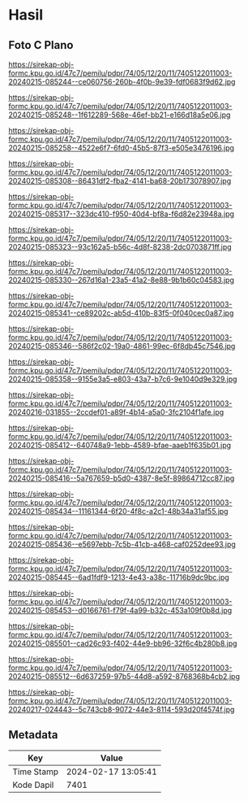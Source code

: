# Hasil

## Foto C Plano

https://sirekap-obj-formc.kpu.go.id/47c7/pemilu/pdpr/74/05/12/20/11/7405122011003-20240215-085244--ce060756-260b-4f0b-9e39-fdf0683f9d62.jpg

https://sirekap-obj-formc.kpu.go.id/47c7/pemilu/pdpr/74/05/12/20/11/7405122011003-20240215-085248--1f612289-568e-46ef-bb21-e166d18a5e06.jpg

https://sirekap-obj-formc.kpu.go.id/47c7/pemilu/pdpr/74/05/12/20/11/7405122011003-20240215-085258--4522e6f7-6fd0-45b5-87f3-e505e3476196.jpg

https://sirekap-obj-formc.kpu.go.id/47c7/pemilu/pdpr/74/05/12/20/11/7405122011003-20240215-085308--86431df2-fba2-4141-ba68-20b173078907.jpg

https://sirekap-obj-formc.kpu.go.id/47c7/pemilu/pdpr/74/05/12/20/11/7405122011003-20240215-085317--323dc410-f950-40d4-bf8a-f6d82e23948a.jpg

https://sirekap-obj-formc.kpu.go.id/47c7/pemilu/pdpr/74/05/12/20/11/7405122011003-20240215-085323--93c162a5-b56c-4d8f-8238-2dc0703871ff.jpg

https://sirekap-obj-formc.kpu.go.id/47c7/pemilu/pdpr/74/05/12/20/11/7405122011003-20240215-085330--267d16a1-23a5-41a2-8e88-9b1b60c04583.jpg

https://sirekap-obj-formc.kpu.go.id/47c7/pemilu/pdpr/74/05/12/20/11/7405122011003-20240215-085341--ce89202c-ab5d-410b-83f5-0f040cec0a87.jpg

https://sirekap-obj-formc.kpu.go.id/47c7/pemilu/pdpr/74/05/12/20/11/7405122011003-20240215-085346--586f2c02-19a0-4861-99ec-6f8db45c7546.jpg

https://sirekap-obj-formc.kpu.go.id/47c7/pemilu/pdpr/74/05/12/20/11/7405122011003-20240215-085358--9155e3a5-e803-43a7-b7c6-9e1040d9e329.jpg

https://sirekap-obj-formc.kpu.go.id/47c7/pemilu/pdpr/74/05/12/20/11/7405122011003-20240216-031855--2ccdef01-a89f-4b14-a5a0-3fc2104f1afe.jpg

https://sirekap-obj-formc.kpu.go.id/47c7/pemilu/pdpr/74/05/12/20/11/7405122011003-20240215-085412--640748a9-1ebb-4589-bfae-aaeb1f635b01.jpg

https://sirekap-obj-formc.kpu.go.id/47c7/pemilu/pdpr/74/05/12/20/11/7405122011003-20240215-085416--5a767659-b5d0-4387-8e5f-89864712cc87.jpg

https://sirekap-obj-formc.kpu.go.id/47c7/pemilu/pdpr/74/05/12/20/11/7405122011003-20240215-085434--11161344-6f20-4f8c-a2c1-48b34a31af55.jpg

https://sirekap-obj-formc.kpu.go.id/47c7/pemilu/pdpr/74/05/12/20/11/7405122011003-20240215-085436--e5697ebb-7c5b-41cb-a468-caf0252dee93.jpg

https://sirekap-obj-formc.kpu.go.id/47c7/pemilu/pdpr/74/05/12/20/11/7405122011003-20240215-085445--6ad1fdf9-1213-4e43-a38c-11716b9dc9bc.jpg

https://sirekap-obj-formc.kpu.go.id/47c7/pemilu/pdpr/74/05/12/20/11/7405122011003-20240215-085453--d0166761-f79f-4a99-b32c-453a109f0b8d.jpg

https://sirekap-obj-formc.kpu.go.id/47c7/pemilu/pdpr/74/05/12/20/11/7405122011003-20240215-085501--cad26c93-f402-44e9-bb96-32f6c4b280b8.jpg

https://sirekap-obj-formc.kpu.go.id/47c7/pemilu/pdpr/74/05/12/20/11/7405122011003-20240215-085512--6d637259-97b5-44d8-a592-8768368b4cb2.jpg

https://sirekap-obj-formc.kpu.go.id/47c7/pemilu/pdpr/74/05/12/20/11/7405122011003-20240217-024443--5c743cb8-9072-44e3-8114-593d20f4574f.jpg


## Metadata

| Key        | Value               |
| ---------- | ------------------- |
| Time Stamp | 2024-02-17 13:05:41 |
| Kode Dapil | 7401                |



